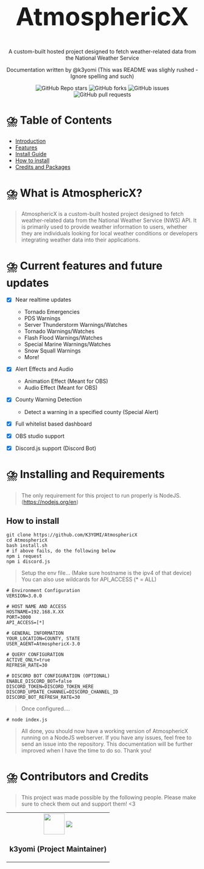 




<h1 style='font-size: 65px'; align="center">AtmosphericX</h1>

<div align="center">
  	<p align = "center">A custom-built hosted project designed to fetch weather-related data from the National Weather Service</p>
  	<p align = "center">Documentation written by @k3yomi (This was README was slighly rushed - Ignore spelling and such)</p>
	<div align="center" style="border: none;">
		<img alt="GitHub Repo stars" src="https://img.shields.io/github/stars/K3YOMI/AtmosphericX">
		<img alt="GitHub forks" src="https://img.shields.io/github/forks/K3YOMI/AtmosphericX">
		<img alt="GitHub issues" src="https://img.shields.io/github/issues/K3YOMI/AtmosphericX">
		<img alt="GitHub pull requests" src="https://img.shields.io/github/issues-pr/K3YOMI/AtmosphericX">
	</div>
</div>

# ⛈️ Table of Contents
- [Introduction](#doc_introduction)
- [Features](#doc_features)
- [Install Guide](#doc_install)
- [How to install](#install_guides)
- [Credits and Packages](#doc_credits)


# ⛈️ What is AtmosphericX? <a name = "doc_introduction"></a>
> AtmosphericX is a custom-built hosted project designed to fetch weather-related data from the National Weather Service (NWS) API. It is primarily used to provide weather information to users, whether they are individuals looking for local weather conditions or developers integrating weather data into their applications. 


# ⛈️ Current features and future updates <a name = "doc_features"></a>
- [x] Near realtime updates
	- Tornado Emergencies
	- PDS Warnings
	- Server Thunderstorm Warnings/Watches
	- Tornado Warnings/Watches
	- Flash Flood Warnings/Watches
	- Special Marine Warnings/Watches
	- Snow Squall Warnings
	- More!
- [x] Alert Effects and Audio
	- Animation Effect (Meant for OBS)
	- Audio Effect (Meant for OBS)
- [x] County Warning Detection
	- Detect a warning in a specified county (Special Alert)
- [x] Full whitelist based dashboard
- [x] OBS studio support
- [x] Discord.js support (Discord Bot)


# ⛈️ Installing and Requirements <a name = "doc_install"></a>

> The only requirement for this project to run properly is NodeJS. (https://nodejs.org/en)


## How to install <a name = "install_guides"></a>

	git clone https://github.com/K3YOMI/AtmosphericX
	cd AtmosphericX
	bash install.sh
 	# if above fails, do the following below
  	npm i request
   	npm i discord.js
	
> Setup the env file... (Make sure hostname is the ipv4 of that device) You can also use wildcards for API_ACCESS (* = ALL)


	# Environment Configuration
	VERSION=3.0.0

	# HOST NAME AND ACCESS
	HOSTNAME=192.168.X.XX
	PORT=3000
	API_ACCESS=[*]

	# GENERAL INFORMATION
	YOUR_LOCATION=COUNTY, STATE
	USER_AGENT=AtmosphericX-3.0

	# QUERY CONFIGURATION
	ACTIVE_ONLY=true
	REFRESH_RATE=30

	# DISCORD BOT CONFIGURATION (OPTIONAL)
	ENABLE_DISCORD_BOT=false
	DISCORD_TOKEN=DISCORD_TOKEN_HERE
	DISCORD_UPDATE_CHANNEL=DISCORD_CHANNEL_ID
	DISCORD_BOT_REFRESH_RATE=30

> Once configured....

	# node index.js

> All done, you should now have a working version of AtmosphericX running on a NodeJS webserver. If you have any issues, feel free to send an issue into the repository. This documentation will be further improved when I have the time to do so. Thank you!


# ⛈️ Contributors and Credits <a name = "doc_credits"></a>
> This project was made possible by the following people. Please make sure to check them out and support them! <3

<table align="center" style="border-collapse: collapse; margin: 0 auto;">
	<tr align="center">
		<td align="center">
			<a href="https://ko-fi.com/k3yomi" style="text-decoration: none;">
				<img align="center" src='https://avatars.githubusercontent.com/u/54733885?s=55&v=4' width="55" height="55">
				<img align="center" src='https://ko-fi.com/img/githubbutton_sm.svg'>
			</a>
			<h3 align="center">k3yomi (Project Maintainer)</h3>
		</td>
	</tr>
</table>
